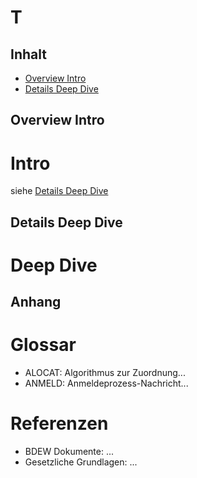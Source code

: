 # T

## Inhalt

- [Overview Intro](#overview-intro)
- [Details Deep Dive](#details-deep-dive)



## Overview Intro

# Intro

siehe [Details Deep Dive](#details-deep-dive)


## Details Deep Dive

# Deep Dive


## Anhang


# Glossar

- ALOCAT: Algorithmus zur Zuordnung...
- ANMELD: Anmeldeprozess-Nachricht...


# Referenzen

- BDEW Dokumente: ...
- Gesetzliche Grundlagen: ...